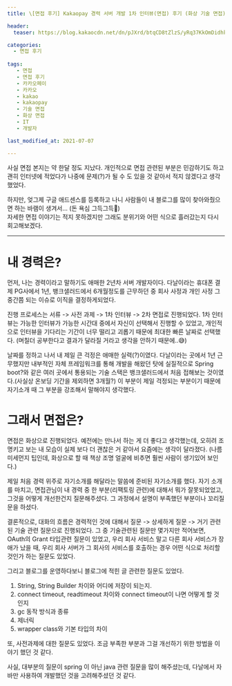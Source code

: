 ```yaml
---
title: \[면접 후기] Kakaopay 경력 서버 개발 1차 인터뷰(면접) 후기 (화상 기술 면접)

header:
  teaser: https://blog.kakaocdn.net/dn/pJXrd/btqCD8tZlzS/yRq37KkOmDidhk6hytKSIK/img.jpg

categories: 
  - 면접 후기
   
tags:
   - 면접
   - 면접 후기
   - 카카오페이
   - 카카오
   - kakao
   - kakaopay
   - 기술 면접
   - 화상 면접
   - IT
   - 개발자

last_modified_at: 2021-07-07 

---
```


사실 면접 본지는 약 한달 정도 지났다. 개인적으로 면접 관련된 부분은 민감하기도 하고 괜히 인터넷에 적었다가 나중에 문제(?)가 될 수 도 있을 것 같아서 적지 않겠다고 생각했었다.  

하지만, 엊그제 구글 애드센스를 등록하고 나니 사람들이 내 블로그를 많이 찾아와줬으면 하는 바램이 생겨서... (돈 욕심 그득그득🤑)  
자세한 면접 이야기는 적지 못하겠지만 그래도 분위기와 어떤 식으로 흘러갔는지 다시 회고해보겠다.

---

# 내 경력은?

먼저, 나는 경력이라고 말하기도 애매한 2년차 서버 개발자이다. 다날이라는 휴대폰 결제 PG사에서 1년, 뱅크샐러드에서 6개월정도를 근무하던 중 회사 사정과 개인 사정 그 중간쯤 되는 이슈로 이직을 결정하게되었다.

진행 프로세스는 서류 -> 사전 과제 -> 1차 인터뷰 -> 2차 면접로 진행되었다. 1차 인터뷰는 가능한 인터뷰가 가능한 시간대 중에서 자신이 선택해서 진행할 수 있었고, 개인적으로 인터뷰을 기다리는 기간이 너무 떨리고 괴롭기 때문에 최대한 빠른 날짜로 선택했다. (며칠더 공부한다고 결과가 달라질 거라고 생각을 안하기 때문에..😅)

날짜를 정하고 나서 내 제일 큰 걱정은 애매한 실력(?)이였다. 다날이라는 곳에서 1년 근무했지만 내부적인 자체 프레임워크를 통해 개발을 해왔던 탓에 실질적으로 Spring boot?와 같은 여러 곳에서 통용되는 기술 스택은 뱅크샐러드에서 처음 접해보는 것이였다.(사실상 온보딩 기간을 제외하면 3개월?) 이 부분이 제일 걱정되는 부분이기 때문에 자기소개 때 그 부분을 강조해서 말해야지 생각했다. 

# 그래서 면접은?
면접은 화상으로 진행되었다. 예전에는 만나서 하는 게 더 좋다고 생각했는데, 오히려 조명키고 보는 내 모습이 실제 보다 더 괜찮은 거 같아서 요즘에는 생각이 달라졌다. (나름 미세먼지 팁인데, 화상으로 할 때 책상 조명 얼굴에 비추면 훨씬 사람이 생기있어 보인다.)

제일 처음 경력 위주로 자기소개를 해달라는 말씀에 준비된 자기소개를 했다. 자기 소개를 마치고, 면접관님이 내 경력 중 한 부분(리팩토링 관련)에 대해서 뭐가 잘못되었었고, 그것을 어떻게 개선한건지 질문해주셨다. 그 과정에서 설명이 부족했던 부분이나 꼬리질문을 하셨다. 

결론적으로, 대화의 흐름은 경력적인 것에 대해서 질문 -> 상세하게 질문 -> 거기 관련된 기술 관련 질문으로 진행되었다. 그 중 기술관련된 질문만 몇가지만 적어보면, OAuth의 Grant 타입관련 질문이 있었고, 우리 회사 서비스 말고 다른 회사 서비스가 장애가 났을 때, 우리 회사 서버가 그 회사의 서비스를 호출하는 경우 어떤 식으로 처리할 것인가 하는 질문도 있었다.

그리고 블로그를 운영하다보니 블로그에 적힌 글 관련한 질문도 있었다. 
1. String, String Builder 차이와 어디에 저장이 되는지. 
2. connect timeout, readtimeout 차이와 connect timeout이 나면 어떻게 할 것인지
3. gc 동작 방식과 종류
4. 제너릭
5. wrapper class와 기본 타입의 차이

또, 사전과제에 대한 질문도 있었다. 조금 부족한 부분과 그걸 개선하기 위한 방법을 이야기 했던 것 같다.

사실, 대부분의 질문이 spring 이 아닌 java 관련 질문을 많이 해주셨는데, 다날에서 자바만 사용하여 개발했던 것을 고려해주셨던 것 같다.  
<!--stackedit_data:
eyJoaXN0b3J5IjpbMTkyNzIzMDg3MCw4NjU5MzI3NjVdfQ==
-->